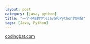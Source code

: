 ```yaml
---
layout: post
category: [java, python]
title: "一个不错的学习Java和Python的网站"
tags: [Java, Python]
---
```


[codingbat.com](http://codingbat.com/)
